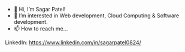 - 👋 Hi, I’m Sagar Patel!
- 👀 I’m interested in Web development, Cloud Computing & Software development.
- 📫 How to reach me...

LinkedIn: https://www.linkedin.com/in/sagarpatel0824/
